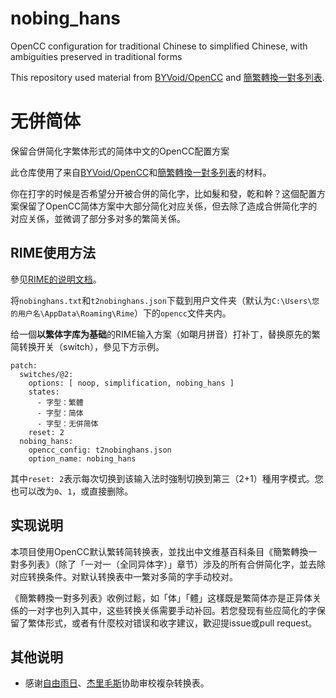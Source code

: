 # nobing_hans
OpenCC configuration for traditional Chinese to simplified Chinese, with ambiguities preserved in traditional forms

This repository used material from [BYVoid/OpenCC](https://github.com/BYVoid/OpenCC) and [簡繁轉換一對多列表](https://zh.wikipedia.org/wiki/%E7%B0%A1%E7%B9%81%E8%BD%89%E6%8F%9B%E4%B8%80%E5%B0%8D%E5%A4%9A%E5%88%97%E8%A1%A8).

# 无併简体
保留合併简化字繁体形式的简体中文的OpenCC配置方案

此仓库使用了来自[BYVoid/OpenCC](https://github.com/BYVoid/OpenCC)和[簡繁轉換一對多列表](https://zh.wikipedia.org/wiki/%E7%B0%A1%E7%B9%81%E8%BD%89%E6%8F%9B%E4%B8%80%E5%B0%8D%E5%A4%9A%E5%88%97%E8%A1%A8)的材料。

你在打字的时候是否希望分开被合併的简化字，比如髮和發，乾和幹？这個配置方案保留了OpenCC简体方案中大部分简化对应关係，但去除了造成合併简化字的对应关係，並微调了部分多对多的繁简关係。

## RIME使用方法

參见[RIME的说明文档](https://github.com/rime/home/wiki/RimeWithSchemata#%E5%AE%9A%E8%A3%BD%E6%8C%87%E5%8D%97)。

将`nobinghans.txt`和`t2nobinghans.json`下载到用户文件夹（默认为`C:\Users\您的用户名\AppData\Roaming\Rime`）下的`opencc`文件夹内。

给一個**以繁体字库为基础**的RIME输入方案（如朙月拼音）打补丁，替换原先的繁简转换开关（switch），參见下方示例。

```
patch:
  switches/@2:
    options: [ noop, simplification, nobing_hans ]
    states:
      - 字型：繁體
      - 字型：简体
      - 字型：无併简体
    reset: 2
  nobing_hans:
    opencc_config: t2nobinghans.json
    option_name: nobing_hans
```

其中`reset: 2`表示每次切换到该输入法时強制切换到第三（2+1）種用字模式。您也可以改为`0`、`1`，或直接删除。

## 实现说明
本项目使用OpenCC默认繁转简转换表，並找出中文维基百科条目《簡繁轉換一對多列表》（除了「一对一（全同异体字）」章节）涉及的所有合併简化字，並去除对应转换条件。对默认转换表中一繁对多简的字手动校对。

《簡繁轉換一對多列表》收例过鬆，如「体」「體」这樣既是繁简体亦是正异体关係的一对字也列入其中，这些转换关係需要手动补回。若您發现有些应简化的字保留了繁体形式，或者有什麼校对错误和收字建议，歡迎提issue或pull request。

## 其他说明
- 感谢[自由雨日](https://zh.wikipedia.org/wiki/User:%E8%87%AA%E7%94%B1%E9%9B%A8%E6%97%A5)、[杰里毛斯](https://zh.wikipedia.org/wiki/User:%E6%9D%B0%E9%87%8C%E6%AF%9B%E6%96%AF)协助审校複杂转换表。
